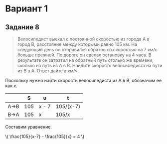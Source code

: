 # Вариант 1

## Задание 8
> Велосипедист выехал с постоянной скоростью из города A в город B, расстояние между которыми равно 105 км. На следующий день он отправился обратно со скоростью на 7 км/с больше прежней. По дороге он сделал остановку на 4 часа. В результате он затратил на обратный путь столько же времени, сколько на путь из A в B. Найдите скорость велосипедиста на пути из B в A. Ответ дайте в км/ч.

Поскольку нужно найти скорость велосипедиста из А в В, обозначим ее как *x*.

|   | S | υ | t |
|-|-|-|-|
| A→B | 105 | x - 7 | 105/(x-7) |
| B→A | 105 | x | 105/x |

Составим уравнение.

\\( \frac{105}{x-7} - \frac{105}{x} = 4 \\)
